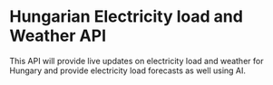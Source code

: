 # Hungarian Electricity load and Weather API

This API will provide live updates on electricity load and weather for Hungary and provide electricity load forecasts as well using AI.
